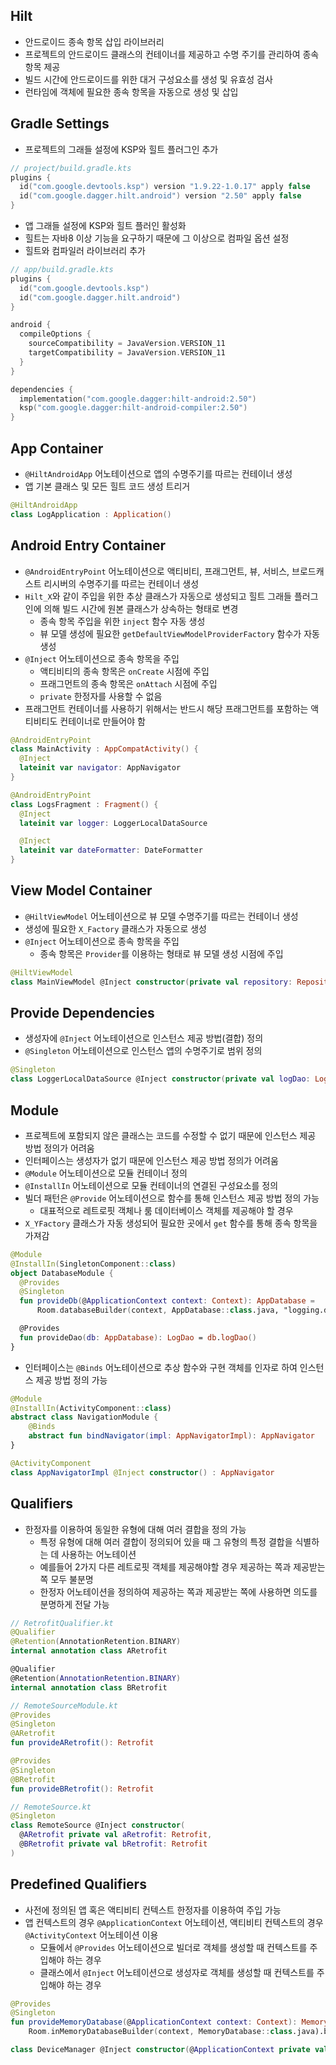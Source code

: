 ## Hilt
- 안드로이드 종속 항목 삽입 라이브러리
- 프로젝트의 안드로이드 클래스의 컨테이너를 제공하고 수명 주기를 관리하여 종속 항목 제공
- 빌드 시간에 안드로이드를 위한 대거 구성요소를 생성 및 유효성 검사
- 런타임에 객체에 필요한 종속 항목을 자동으로 생성 및 삽입

## Gradle Settings
- 프로젝트의 그래들 설정에 KSP와 힐트 플러그인 추가
```kts
// project/build.gradle.kts
plugins {
  id("com.google.devtools.ksp") version "1.9.22-1.0.17" apply false
  id("com.google.dagger.hilt.android") version "2.50" apply false
}
```
- 앱 그래들 설정에 KSP와 힐트 플러인 활성화
- 힐트는 자바8 이상 기능을 요구하기 때문에 그 이상으로 컴파일 옵션 설정
- 힐트와 컴파일러 라이브러리 추가
```kts
// app/build.gradle.kts
plugins {
  id("com.google.devtools.ksp")
  id("com.google.dagger.hilt.android")
}

android {
  compileOptions {
    sourceCompatibility = JavaVersion.VERSION_11
    targetCompatibility = JavaVersion.VERSION_11
  }
}

dependencies {
  implementation("com.google.dagger:hilt-android:2.50")
  ksp("com.google.dagger:hilt-android-compiler:2.50")
}
```

## App Container
- `@HiltAndroidApp` 어노테이션으로 앱의 수명주기를 따르는 컨테이너 생성
- 앱 기본 클래스 및 모든 힐트 코드 생성 트리거
```kt
@HiltAndroidApp
class LogApplication : Application()
```

## Android Entry Container
- `@AndroidEntryPoint` 어노테이션으로 액티비티, 프래그먼트, 뷰, 서비스, 브로드캐스트 리시버의 수명주기를 따르는 컨테이너 생성
- `Hilt_X`와 같이 주입을 위한 추상 클래스가 자동으로 생성되고 힐트 그래들 플러그인에 의해 빌드 시간에 원본 클래스가 상속하는 형태로 변경
  - 종속 항목 주입을 위한 `inject` 함수 자동 생성
  - 뷰 모델 생성에 필요한 `getDefaultViewModelProviderFactory` 함수가 자동 생성
- `@Inject` 어노테이션으로 종속 항목을 주입
  - 액티비티의 종속 항목은 `onCreate` 시점에 주입
  - 프래그먼트의 종속 항목은 `onAttach` 시점에 주입
  - `private` 한정자를 사용할 수 없음
- 프래그먼트 컨테이너를 사용하기 위해서는 반드시 해당 프래그먼트를 포함하는 액티비티도 컨테이너로 만들어야 함
```kt
@AndroidEntryPoint
class MainActivity : AppCompatActivity() {
  @Inject
  lateinit var navigator: AppNavigator
}
```
```kt
@AndroidEntryPoint
class LogsFragment : Fragment() {
  @Inject
  lateinit var logger: LoggerLocalDataSource

  @Inject
  lateinit var dateFormatter: DateFormatter
}
```

## View Model Container
- `@HiltViewModel` 어노테이션으로 뷰 모델 수명주기를 따르는 컨테이너 생성
- 생성에 필요한 `X_Factory` 클래스가 자동으로 생성
- `@Inject` 어노테이션으로 종속 항목을 주입
  - 종속 항목은 `Provider`를 이용하는 형태로 뷰 모델 생성 시점에 주입
```kt
@HiltViewModel
class MainViewModel @Inject constructor(private val repository: Repository) : ViewMode()
```

## Provide Dependencies
- 생성자에 `@Inject` 어노테이션으로 인스턴스 제공 방법(결합) 정의
- `@Singleton` 어노테이션으로 인스턴스 앱의 수명주기로 범위 정의
```kt
@Singleton
class LoggerLocalDataSource @Inject constructor(private val logDao: LogDao)
```

## Module
- 프로젝트에 포함되지 않은 클래스는 코드를 수정할 수 없기 때문에 인스턴스 제공 방법 정의가 어려움
- 인터페이스는 생성자가 없기 때문에 인스턴스 제공 방법 정의가 어려움
- `@Module` 어노테이션으로 모듈 컨테이너 정의
- `@InstallIn` 어노테이션으로 모듈 컨테이너의 연결된 구성요소를 정의
- 빌더 패턴은 `@Provide` 어노테이션으로 함수를 통해 인스턴스 제공 방법 정의 가능
  - 대표적으로 레트로핏 객체나 룸 데이터베이스 객체를 제공해야 할 경우
- `X_YFactory` 클래스가 자동 생성되어 필요한 곳에서 `get` 함수를 통해 종속 항목을 가져감
```kt
@Module
@InstallIn(SingletonComponent::class)
object DatabaseModule {
  @Provides
  @Singleton
  fun provideDb(@ApplicationContext context: Context): AppDatabase =
      Room.databaseBuilder(context, AppDatabase::class.java, "logging.db").build()

  @Provides
  fun provideDao(db: AppDatabase): LogDao = db.logDao()
}
```
- 인터페이스는 `@Binds` 어노테이션으로 추상 함수와 구현 객체를 인자로 하여 인스턴스 제공 방법 정의 가능
```kt
@Module
@InstallIn(ActivityComponent::class)
abstract class NavigationModule {
    @Binds
    abstract fun bindNavigator(impl: AppNavigatorImpl): AppNavigator
}

@ActivityComponent
class AppNavigatorImpl @Inject constructor() : AppNavigator
```

## Qualifiers
- 한정자를 이용하여 동일한 유형에 대해 여러 결합을 정의 가능
  - 특정 유형에 대해 여러 결합이 정의되어 있을 때 그 유형의 특정 결합을 식별하는 데 사용하는 어노테이션
  - 예를들어 2가지 다른 레트로핏 객체를 제공해야할 경우 제공하는 쪽과 제공받는 쪽 모두 불분명
  - 한정자 어노테이션을 정의하여 제공하는 쪽과 제공받는 쪽에 사용하면 의도를 분명하게 전달 가능
```kt
// RetrofitQualifier.kt
@Qualifier
@Retention(AnnotationRetention.BINARY)
internal annotation class ARetrofit

@Qualifier
@Retention(AnnotationRetention.BINARY)
internal annotation class BRetrofit
```
```kt
// RemoteSourceModule.kt
@Provides
@Singleton
@ARetrofit
fun provideARetrofit(): Retrofit

@Provides
@Singleton
@BRetrofit
fun provideBRetrofit(): Retrofit
```
```kt
// RemoteSource.kt
@Singleton
class RemoteSource @Inject constructor(
  @ARetrofit private val aRetrofit: Retrofit,
  @BRetrofit private val bRetrofit: Retrofit
)
```

## Predefined Qualifiers
- 사전에 정의된 앱 혹은 액티비티 컨텍스트 한정자를 이용하여 주입 가능
- 앱 컨텍스트의 경우 `@ApplicationContext` 어노테이션, 액티비티 컨텍스트의 경우 `@ActivityContext` 어노테이션 이용
  - 모듈에서 `@Provides` 어노테이션으로 빌더로 객체를 생성할 때 컨텍스트를 주입해야 하는 경우
  - 클래스에서 `@Inject` 어노테이션으로 생성자로 객체를 생성할 때 컨텍스트를 주입해야 하는 경우
```kt
@Provides
@Singleton
fun provideMemoryDatabase(@ApplicationContext context: Context): MemoryDatabase =
    Room.inMemoryDatabaseBuilder(context, MemoryDatabase::class.java).build()
```
```kt
class DeviceManager @Inject constructor(@ApplicationContext private val context: Context)
```
